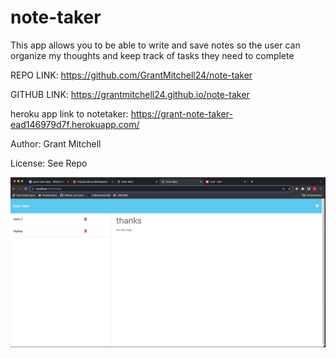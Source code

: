 # note-taker    

This app allows you to be able to write and save notes
so the user can organize my thoughts and keep track of tasks  they need to complete

REPO LINK: https://github.com/GrantMitchell24/note-taker

GITHUB LINK: https://grantmitchell24.github.io/note-taker

heroku app link to notetaker: https://grant-note-taker-ead146979d7f.herokuapp.com/ 

Author: Grant Mitchell

License: See Repo

![Preview image](./public/assets/note-taker-screenshot.png)